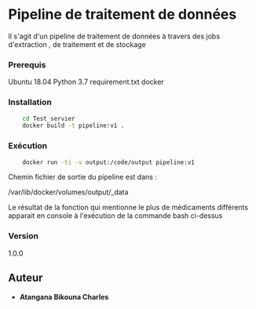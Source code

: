 # Pipeline de traitement de données

Il s'agit d'un pipeline de traitement de données à travers des jobs d'extraction , de traitement et de stockage 



### Prerequis

Ubuntu 18.04
Python 3.7
requirement.txt 
docker


### Installation

```bash
    cd Test_servier
    docker build -t pipeline:v1 .
```

### Exécution 

```bash
    docker run -ti -v output:/code/output pipeline:v1
```
Chemin fichier de sortie du pipeline est dans :

/var/lib/docker/volumes/output/_data

Le résultat de la fonction qui mentionne le plus de médicaments différents apparait en console à l'exécution de la commande bash ci-dessus

### Version

1.0.0

## Auteur

* **Atangana Bikouna Charles**


